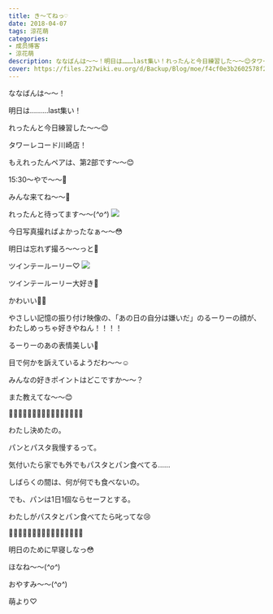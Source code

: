 ```yaml
---
title: き〜てねっ♡
date: 2018-04-07
tags: 涼花萌
categories: 
- 成员博客
- 涼花萌
description: ななばんは～～！明日は………last集い！れったんと今日練習した～～😊タワーレコード川崎店！もえれったんペアは、第2部です〜〜😊15:...
cover: https://files.227wiki.eu.org/d/Backup/Blog/moe/f4cf0e3b2602578f235d51fef8364.jpg 
---
```







ななばんは～～！




明日は………last集い！






れったんと今日練習した～～😊










タワーレコード川崎店！




もえれったんペアは、第2部です〜〜😊



15:30〜やで〜〜🤗







みんな来てね～～🤗








れったんと待ってます～～(*^o^*)
![](https://files.227wiki.eu.org/d/Backup/Blog/moe/f4cf0e3b2602578f235d51fef8364.jpg)







今日写真撮ればよかったなぁ〜〜😳






明日は忘れず撮ろ〜〜っと📸
















ツインテールーリー♡
![](https://files.227wiki.eu.org/d/Backup/Blog/moe/f4cf0e3b2602578f235d51fef8364-01.jpg)







ツインテールーリー大好き💓


かわいい💓💓





やさしい記憶の振り付け映像の、「あの日の自分は嫌いだ」のるーりーの顔が、わたしめっちゃ好きやねん！！！！






るーりーのあの表情美しい💓



目で何かを訴えているようだわ〜〜☺️







みんなの好きポイントはどこですか〜〜？






また教えてな〜〜😊















🍞🍝🍞🍝🍞🍝🍞🍝🍞🍝🍞🍝🍞🍝🍞🍝



わたし決めたの。




パンとパスタ我慢するって。





気付いたら家でも外でもパスタとパン食べてる……





しばらくの間は、何が何でも食べないの。





でも、パンは1日1個ならセーフとする。








わたしがパスタとパン食べてたら叱ってな😢





🍝🍞🍝🍞🍝🍞🍝🍞🍝🍞🍝🍞🍝🍞🍝🍞












明日のために早寝しなっ😳









ほなね〜〜(*^o^*)


おやすみ〜〜(*^o^*)






萌より♡


